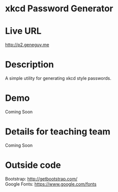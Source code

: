 # xkcd Password Generator

# Live URL
http://p2.geneguy.me

# Description
A simple utility for generating xkcd style passwords.

# Demo
Coming Soon

# Details for teaching team
Coming Soon

# Outside code
Bootstrap: http://getbootstrap.com/  
Google Fonts: https://www.google.com/fonts

